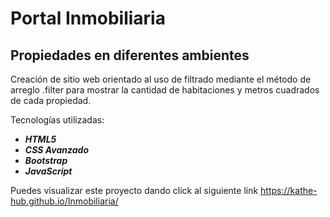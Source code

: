 # Portal Inmobiliaria
## Propiedades en diferentes ambientes

Creación de sitio web orientado al uso de filtrado mediante el método de arreglo .filter para mostrar la cantidad de habitaciones y metros cuadrados de cada propiedad.

Tecnologías utilizadas:
- _**HTML5**_
- _**CSS Avanzado**_ 
- _**Bootstrap**_
- _**JavaScript**_


Puedes visualizar este proyecto dando click al siguiente link https://kathe-hub.github.io/Inmobiliaria/
